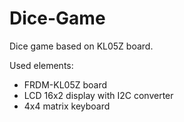 # Dice-Game

Dice game based on KL05Z board.

Used elements:
- FRDM-KL05Z board
- LCD 16x2 display with I2C converter
- 4x4 matrix keyboard
